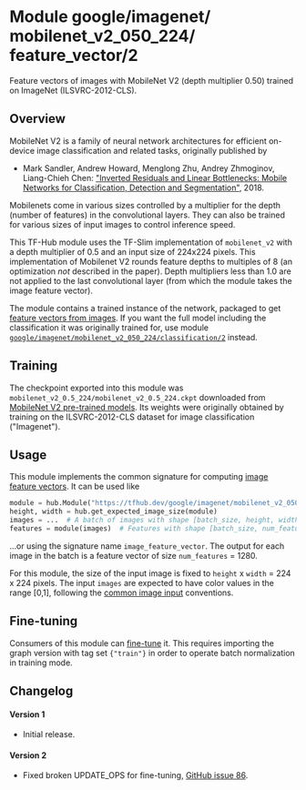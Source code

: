 # Module google/&zwnj;imagenet/&zwnj;mobilenet_v2_050_224/&zwnj;feature_vector/2
Feature vectors of images with MobileNet V2 (depth multiplier 0.50) trained on ImageNet (ILSVRC-2012-CLS).

<!-- dataset: ImageNet (ILSVRC-2012-CLS) -->
<!-- asset-path: legacy -->
<!-- module-type: image-feature-vector -->
<!-- network-architecture: MobileNet V2 -->
<!-- fine-tunable: true -->
<!-- format: hub -->





## Overview

MobileNet V2 is a family of neural network architectures for efficient
on-device image classification and related tasks, originally published by

  * Mark Sandler, Andrew Howard, Menglong Zhu, Andrey Zhmoginov,
    Liang-Chieh Chen: ["Inverted Residuals and Linear Bottlenecks:
    Mobile Networks for Classification, Detection and
    Segmentation"](https://arxiv.org/abs/1801.04381), 2018.

Mobilenets come in various sizes controlled by a multiplier for the
depth (number of features) in the convolutional layers. They can also be
trained for various sizes of input images to control inference speed.

This TF-Hub module uses the TF-Slim implementation of
`mobilenet_v2`
with a depth multiplier of 0.5 and an input size of
224x224 pixels.
This implementation of Mobilenet V2 rounds feature depths to multiples of 8
(an optimization *not* described in the paper).
Depth multipliers less than 1.0 are not applied to the last convolutional layer
(from which the module takes the image feature vector).

The module contains a trained instance of the network, packaged to get
[feature vectors from images](https://www.tensorflow.org/hub/common_signatures/images#feature-vector).
If you want the full model including the classification it was originally
trained for, use module
[`google/imagenet/mobilenet_v2_050_224/classification/2`](https://tfhub.dev/google/imagenet/mobilenet_v2_050_224/classification/2)
instead.


## Training

The checkpoint exported into this module was `mobilenet_v2_0.5_224/mobilenet_v2_0.5_224.ckpt` downloaded
from
[MobileNet V2 pre-trained models](https://github.com/tensorflow/models/blob/master/research/slim/nets/mobilenet/README.md).
Its weights were originally obtained by training on the ILSVRC-2012-CLS
dataset for image classification ("Imagenet").

## Usage

This module implements the common signature for computing
[image feature vectors](https://www.tensorflow.org/hub/common_signatures/images#feature-vector).
It can be used like

```python
module = hub.Module("https://tfhub.dev/google/imagenet/mobilenet_v2_050_224/feature_vector/2")
height, width = hub.get_expected_image_size(module)
images = ...  # A batch of images with shape [batch_size, height, width, 3].
features = module(images)  # Features with shape [batch_size, num_features].
```

...or using the signature name `image_feature_vector`. The output for each image
in the batch is a feature vector of size `num_features` = 1280.

For this module, the size of the input image is fixed to
`height` x `width` = 224 x 224 pixels.
The input `images` are expected to have color values in the range [0,1],
following the
[common image input](https://www.tensorflow.org/hub/common_signatures/images#input)
conventions.


## Fine-tuning

Consumers of this module can [fine-tune](https://www.tensorflow.org/hub/tf1_hub_module#fine-tuning) it.
This requires importing the graph version with tag set `{"train"}`
in order to operate batch normalization in training mode.


## Changelog

#### Version 1

  * Initial release.

#### Version 2

  * Fixed broken UPDATE_OPS for fine-tuning,
    [GitHub issue 86](https://github.com/tensorflow/hub/issues/86).
